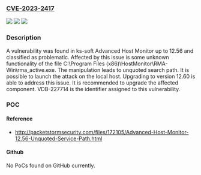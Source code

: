 ### [CVE-2023-2417](https://cve.mitre.org/cgi-bin/cvename.cgi?name=CVE-2023-2417)
![](https://img.shields.io/static/v1?label=Product&message=Advanced%20Host%20Monitor&color=blue)
![](https://img.shields.io/static/v1?label=Version&message=%3D%2012.0%20&color=brighgreen)
![](https://img.shields.io/static/v1?label=Vulnerability&message=CWE-428%20Unquoted%20Search%20Path&color=brighgreen)

### Description

A vulnerability was found in ks-soft Advanced Host Monitor up to 12.56 and classified as problematic. Affected by this issue is some unknown functionality of the file C:\Program Files (x86)\HostMonitor\RMA-Win\rma_active.exe. The manipulation leads to unquoted search path. It is possible to launch the attack on the local host. Upgrading to version 12.60 is able to address this issue. It is recommended to upgrade the affected component. VDB-227714 is the identifier assigned to this vulnerability.

### POC

#### Reference
- http://packetstormsecurity.com/files/172105/Advanced-Host-Monitor-12.56-Unquoted-Service-Path.html

#### Github
No PoCs found on GitHub currently.

